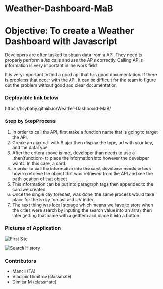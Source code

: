 # Weather-Dashboard-MaB

<h1>Objective: To create a Weather Dashboard with Javascript</h1>
    <p>Developers are often tasked to obtain data from a API. They need to properly
    perform aJax calls and use the APIs correctly. Calling API's information is very important in the work field</p>
    <p> It is very important to find a good api that has good documentation. If there is problems that occur with the API, it can be difficult for the team to figure out the problem without good and clear documentation.
    
<h3> Deployable link below </h3>
    https://hoybaby.github.io/Weather-Dashboard-MaB/

<h3>Step by StepProcess</h3>
    <ol>
        <li>In order to call the API, first make a function name that is going to target the API.</li>
        <li>Create an ajax call with $.ajax then display the type, url with your key, and the dataType</li>
        <li> After the critera above is met, developer than needs to use a .then(function> to place the information into however the developer wants. In this case, a card.</li>
        <li>In order to call the information into the card, developer needs to look how to retrieve the object that was retrieved from the API and see the path location of that object</li>
        <li>This information can be put into paragraph tags then appended to the card we created.</li>
        <li>Once the single day forecast, was done, the same process would take place for the 5 day forcast and UV index.</li>
        <li>The next thing was local storage which means we have to store when the cities were search by inputing the search value into an array then later getting that name with a getItem and place it into a button.</li>
    </ol>
    
   <h3> Pictures of Application </h3>
   
   ![First Site](https://user-images.githubusercontent.com/70716786/107455601-1f670180-6b1d-11eb-9df4-37f0a4ab1ab6.png)
   
   
   
   ![Search History](https://user-images.githubusercontent.com/70716786/107455613-22fa8880-6b1d-11eb-8bdc-1198c6600c37.PNG)

   

<h3>Contributors</h3>
    <ul>
        <li>Manoli (TA)</li>
        <li>Vladimir Dimitrov (classmate)</li>
        <li>Dimitar M (classmate)</li>
    </ul>

